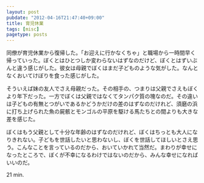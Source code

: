 ```yaml
---
layout: post
pubdate: "2012-04-16T21:47:40+09:00"
title: 育児休業
tags: [misc]
pagetype: posts
---
```

同僚が育児休業から復帰した。「お迎えに行かなくちゃ」と職場から一時間早く帰っていった。ぼくとはひとつしか変わらないはずなのだけど、ぼくとはずいぶんと違う感じがした。彼女は母親でぼくはまだ子どものような気がした。なんとなくおいてけぼりを食った感じがした。

そういえば妹の友人でさえ母親だった。その相手の、つまりは父親でさえもぼくより年下だった。一方でぼくは父親ではなくてタンパク質の塊なのだ。その違いは子どもの有無とつがいであるかどうかだけの差のはずなのだけれど、須磨の浜に打ち上げられた魚の屍骸とモンゴルの平原を駆ける馬たちとの間よりも大きな差を感じた。

ぼくはもう父親として十分な年齢のはずなのだけれど、ぼくはちっとも大人になりきれない。子どもを世話したいと思わないし、ぼくを世話してほしいとさえ思う。こんなことを言っているのだから、おいていかれて当然だ。まわりが幸せになったところで、ぼくが不幸になるわけではないのだから、みんな幸せになればいいのだ。

21 min.
